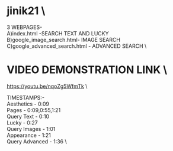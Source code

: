 # jinik21 \
3 WEBPAGES-\
A)index.html -SEARCH TEXT AND LUCKY \
B)google_image_search.html- IMAGE SEARCH \
C)google_advanced_search.html - ADVANCED SEARCH \

# VIDEO DEMONSTRATION LINK \

https://youtu.be/nqoZg5WfmTk \

TIMESTAMPS:- \
Aesthetics -  0:09 \
Pages - 0:09,0:55,1:21 \
Query Text - 0:10 \
Lucky - 0:27 \
Query Images - 1:01 \
Appearance - 1:21  \
Query Advanced - 1:36 \
